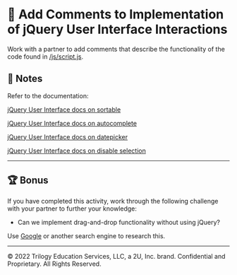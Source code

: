 # 📐 Add Comments to Implementation of jQuery User Interface Interactions

Work with a partner to add comments that describe the functionality of the code found in [/js/script.js](./Unsolved/assets/js/script.js).

## 📝 Notes

Refer to the documentation:

[jQuery User Interface docs on sortable](https://jqueryui.com/sortable/)

[jQuery User Interface docs on autocomplete](https://jqueryui.com/autocomplete/)

[jQuery User Interface docs on datepicker](https://jqueryui.com/datepicker/)

[jQuery User Interface docs on disable selection](https://api.jqueryui.com/disableselection/)

---

## 🏆 Bonus

If you have completed this activity, work through the following challenge with your partner to further your knowledge:

* Can we implement drag-and-drop functionality without using jQuery?

Use [Google](https://www.google.com) or another search engine to research this.

---
© 2022 Trilogy Education Services, LLC, a 2U, Inc. brand. Confidential and Proprietary. All Rights Reserved.
